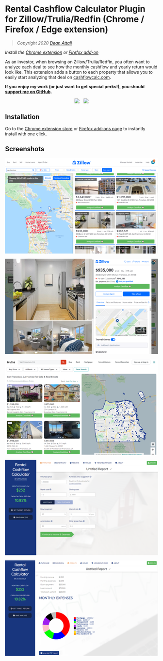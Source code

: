 # Rental Cashflow Calculator Plugin for Zillow/Trulia/Redfin (Chrome / Firefox / Edge extension)

> *Copyright 2020 [Dean Attali](https://deanattali.com)*

_Install the [Chrome extension](TODO) or [Firefox add-on](TODO)_

As an investor, when browsing on Zillow/Trulia/Redfin, you often want to analyze each deal to see how the monthly cashflow and yearly return would look like. This extension adds a button to each property that allows you to easily start analyzing that deal on [cashflowcalc.com](https://cashflowcalc.com/).

**If you enjoy my work (or just want to get special perks!), you should [support me on GitHub](https://github.com/sponsors/daattali).**


<p align="center">

<a style="display: inline-block;" href="https://paypal.me/daattali">
<img height="35" src="https://camo.githubusercontent.com/0e9e5cac101f7093336b4589c380ab5dcfdcbab0/68747470733a2f2f63646e2e6a7364656c6976722e6e65742f67682f74776f6c66736f6e2f70617970616c2d6769746875622d627574746f6e40312e302e302f646973742f627574746f6e2e737667" />
</a>
<a style="display: inline-block; margin-left: 10px;" href="https://github.com/sponsors/daattali">
<img height="35" src="https://i.imgur.com/034B8vq.png" /> </a>

</p>

## Installation

Go to the [Chrome extension store](TODO) or [Firefox add-ons page](TODO) to instantly install with one click.

## Screenshots

[![](https://github.com/daattali/cashflow-calculation-extension/blob/master/img/doc/zillow1.png)](https://github.com/daattali/cashflow-calculation-extension/blob/master/img/doc/zillow1.png)

[![](https://github.com/daattali/cashflow-calculation-extension/blob/master/img/doc/zillow2.png)](https://github.com/daattali/cashflow-calculation-extension/blob/master/img/doc/zillow2.png)

[![](https://github.com/daattali/cashflow-calculation-extension/blob/master/img/doc/trulia.png)](https://github.com/daattali/cashflow-calculation-extension/blob/master/img/doc/trulia.png)

[![](https://github.com/daattali/cashflow-calculation-extension/blob/master/img/doc/cashflowcalc1.png)](https://github.com/daattali/cashflow-calculation-extension/blob/master/img/doc/cashflowcalc1.png)

[![](https://github.com/daattali/cashflow-calculation-extension/blob/master/img/doc/cashflowcalc2.png)](https://github.com/daattali/cashflow-calculation-extension/blob/master/img/doc/cashflowcalc2.png)
